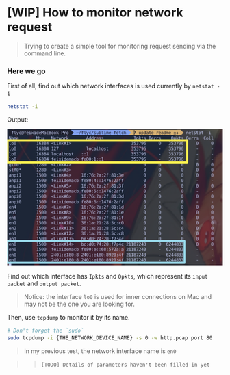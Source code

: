 # [WIP] How to monitor network request

> Trying to create a simple tool for monitoring request sending via the command line.

### Here we go

First of all, find out which network interfaces is used currently by `netstat -i`

```bash
netstat -i
```

Output:

![netstat-result](./img/netstat-result.png)

Find out which interface has `Ipkts` and `Opkts`, which represent its `input packet` and `output packet`.

> Notice: the interface `lo0` is used for inner connections on Mac and may not be the one you are looking for.

Then, use `tcpdump` to monitor it by its name.

```bash
# Don't forget the `sudo`
sudo tcpdump -i {THE_NETWORK_DEVICE_NAME} -s 0 -w http.pcap port 80
```

> In my previous test, the network interface name is `en0`

> > `[TODO] Details of parameters haven't been filled in yet`
